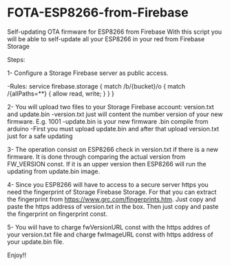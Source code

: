 # FOTA-ESP8266-from-Firebase
Self-updating OTA firmware for ESP8266 from Firebase
With this script you will be able to self-update all your ESP8266 in your red from Firebase Storage

Steps:

1- Configure a Storage Firebase server as public access.

 -Rules:
  service firebase.storage {
    match /b/{bucket}/o {
      match /{allPaths=**} {
        allow read, write;
      }
    }
  }
  
2- You will upload two files to your Storage Firebase account: version.txt and update.bin
 -version.txt just will content the number version of your new firmware. E.g. 1001
 -update.bin is your new firmware .bin compile from arduino
 -First you must upload update.bin and after that upload version.txt just for a safe updating
 
3- The operation consist on ESP8266 check in version.txt if there is a new firmware. It is done through comparing the actual version from FW_VERSION const.
 If it is an upper version then ESP8266 will run the updating from update.bin image.
 
4- Since you ESP8266 will have to access to a secure server https you need the fingerprint of Storage Firebase Storage. For that you can extract the fingerprint from https://www.grc.com/fingerprints.htm.
   Just copy and paste the https address of version.txt in the box. Then just copy and paste the fingerprint on fingerprint const.
   
5- You wiil have to charge fwVersionURL const with the https addres of your version.txt file and charge fwImageURL const with https address of your update.bin file.

Enjoy!!

